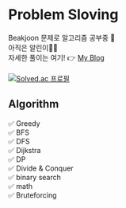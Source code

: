 # Problem Sloving
Beakjoon 문제로 알고리즘 공부중 🤯   
아직은 알린이👶🏻  
자세한 풀이는 여기! 👉 [My Blog](https://excited-hyun.tistory.com/category/코테%20-%20알고리즘/PS)
<br/> <br/>
[![Solved.ac
프로필](http://mazassumnida.wtf/api/generate_badge?boj=nahyun1234)](https://solved.ac/nahyun1234)
<br/>

## Algorithm

✅ Greedy   
✅ BFS   
✅ DFS   
✅ Dijkstra   
✅ DP   
✅ Divide & Conquer   
✅ binary search  
✅ math  
✅ Bruteforcing   

